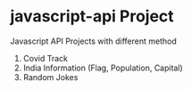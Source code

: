 # javascript-api Project
Javascript API Projects with different method
1. Covid Track
2. India Information (Flag, Population, Capital)
3. Random Jokes
